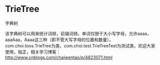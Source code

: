 # TrieTree
字典树

该字典树可以用来统计词频，前缀词频，单词仅限于大小写字母，允许aaaa，aaaAaa，Aaaa这三种（即不管大写字母的位置和数量）。
com.choi.toos.TrieTree为类，com.choi.test.TrieTreeTest为测试类，欢迎大家使用，指正，相关学习博客：
http://www.cnblogs.com/chaiwentao/p/4823071.html
